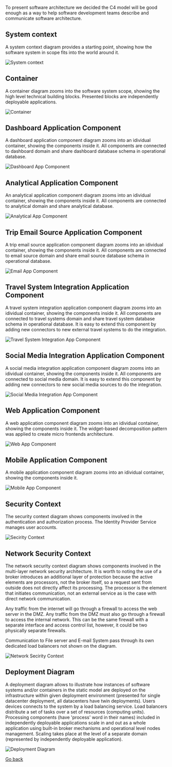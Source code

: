 To present software architecture we decided the C4 model will be good enough as a way to help software development teams describe and communicate software architecture.  

## System context

A system context diagram provides a starting point, showing how the software system in scope fits into the world around it.  


![System context](https://github.com/ExtravaganzaTeam/KATAS-2023/blob/main/current/architecture/system_context.png "a title")

## Container

A container diagram zooms into the software system scope, showing the high level technical building blocks. Presented blocks are independently deployable applications.  

![Container](https://github.com/ExtravaganzaTeam/KATAS-2023/blob/main/current/architecture/container.png "a title")

## Dashboard Application Component

A dashboard application component diagram zooms into an idividual container, showing the components inside it. All components are connected to dashboard domain and share dashboard database schema in operational database.  

![Dashboard App Component](https://github.com/ExtravaganzaTeam/KATAS-2023/blob/main/current/architecture/dashboard_app_component.png "a title")

## Analytical Application Component

An analytical application component diagram zooms into an idividual container, showing the components inside it. All components are connected to analytical domain and share analytical database.  

![Analytical App Component](https://github.com/ExtravaganzaTeam/KATAS-2023/blob/main/current/architecture/analytical_app_component.png "a title")

## Trip Email Source Application Component

A trip email source application component diagram zooms into an idividual container, showing the components inside it. All components are connected to email source domain and share email source database schema in operational database.   

![Email App Component](https://github.com/ExtravaganzaTeam/KATAS-2023/blob/main/current/architecture/trip_e-mail_source_app_component.png "a title")

## Travel System Integration Application Component

A travel system integration application component diagram zooms into an idividual container, showing the components inside it. All components are connected to travel systems domain and share travel system database schema in operational database. It is easy to extend this component by adding new connectors to new external travel systems to do the integration.   

![Travel System Integration App Component](https://github.com/ExtravaganzaTeam/KATAS-2023/blob/main/current/architecture/trip_travel_source_connector_app_component.png "a title")

## Social Media Integration Application Component

A social media integration application component diagram zooms into an idividual container, showing the components inside it. All components are connected to social media domain. It is easy to extend this component by adding new connectors to new social media sources to do the integration.  

![Social Media Integration App Component](https://github.com/ExtravaganzaTeam/KATAS-2023/blob/main/current/architecture/social_media_publisher_app_component.png "a title")

## Web Application Component

A web application component diagram zooms into an idividual container, showing the components inside it. The widget-based decomposition pattern was applied to create micro frontends architecture.  

![Web App Component](https://github.com/ExtravaganzaTeam/KATAS-2023/blob/main/current/architecture/web_app_component.png "a title")

## Mobile Application Component

A mobile application component diagram zooms into an idividual container, showing the components inside it.  

![Mobile App Component](https://github.com/ExtravaganzaTeam/KATAS-2023/blob/main/current/architecture/mobile_app_component.png "a title")

## Security Context

The security context diagram shows components involved in the authentication and authorization process. The Identity Provider Service manages user accounts.  

![Secirity Context](https://github.com/ExtravaganzaTeam/KATAS-2023/blob/main/current/architecture/security_context.png "a title")

## Network Security Context

The network security context diagram shows components involved in the multi-layer network security architecture. It is worth to noting the use of a broker introduces an additional layer of protection because the active elements are processors, not the broker itself, so a request sent from outside does not directly affect its processing. The processor is the element that initiates communication, not an external service as is the case with direct network communication.  

Any traffic from the internet will go through a firewall to access the web server in the DMZ. Any traffic from the DMZ must also go through a firewall to access the internal network. This can be the same firewall with a separate interface and access control list, however, it could be two physically separate firewalls.  

Communication to File server and E-mail System pass through its own dedicated load balancers not shown on the diagram.  

![Network Secirity Context](https://github.com/ExtravaganzaTeam/KATAS-2023/blob/main/current/architecture/network_security_context.png "a title")

## Deployment Diagram

A deployment diagram allows to illustrate how instances of software systems and/or containers in the static model are deployed on the infrastructure within given deployment environment (presented for single datacenter deployment, all datacenters have twin deployments). Users devices connects to the system by a load balancing service. Load balancers distribute a set of tasks over a set of resources (computing units). Processing components (have 'process' word in their names) included in independently deployable applications scale in and out as a whole application using built-in broker mechanisms and operational level nodes management. Scaling takes place at the level of a separate domain (represented by independently deployable application).  

![Deployment Diagram](https://github.com/ExtravaganzaTeam/KATAS-2023/blob/main/current/architecture/deployment_diagram.png "a title")

[Go back](../../README.md)